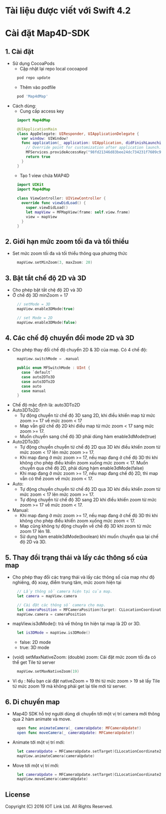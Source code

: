 # Tài liệu được viết với Swift 4.2

# Cài đặt Map4D-SDK

## 1. Cài đặt

  - Sử dụng CocoaPods
    - Cập nhật lại repo local cocoapod
    ```ruby
      pod repo update
    ```
    - Thêm vào podfile
    ```ruby
      pod 'Map4dMap'
    ```
  - Cách dùng:
    - Cung cấp access key
    ```swift
      import Map4dMap

      @UIApplicationMain
      class AppDelegate: UIResponder, UIApplicationDelegate {
        var window: UIWindow?
        func application(_ application: UIApplication, didFinishLaunchingWithOptions launchOptions: [UIApplication.LaunchOptionsKey: Any]?) -> Bool {
          // Override point for customization after application launch.
          MFServices.provideAccessKey("98fd21346d83bee24dc734231f7609c9")        
          return true
        }
      }
    ```
    - Tạo 1 view chứa MAP4D
    ```swift
      import UIKit
      import Map4dMap
      
      class ViewController: UIViewController {
        override func viewDidLoad() {
          super.viewDidLoad()
          let mapView = MFMapView(frame: self.view.frame)
          view = mapView
        }
      }
    ```

## 2. Giới hạn mức zoom tối đa và tối thiểu

  - Set mức zoom tối đa và tối thiểu thông qua phương thức 
    ```swift
      mapView.setMinZoom(3, maxZoom: 20)
    ```
  
## 3. Bật tắt chế độ 2D và 3D 

  - Cho phép bật tắt chệ độ 2D và 3D 
  - Ở chế độ 3D minZoom = 17
    ```swift
      // setMode = 3D
      mapView.enable3DMode(true)

      // set Mode = 2D
      mapView.enable3DMode(false)
    ```
## 4. Các chế độ chuyển đổi mode 2D và 3D 

  - Cho phép thay đổi chế độ chuyển 2D & 3D của map. Có 4 chế độ:
    ```swift
      mapView.switchMode = .manual
    ```
    ```swift
      public enum MFSwitchMode : UInt {
        case `default`
        case auto2DTo3D
        case auto3DTo2D
        case auto
        case manual
      }
    ```
  - Chế độ mặc định là: auto3DTo2D
  - Auto3DTo2D:
    - Tự động chuyển từ chế độ 3D sang 2D, khi điều khiển map từ mức zoom >= 17 về mức zoom  < 17
    - Map vẫn giữ chế độ 2D khi điều map từ mức zoom < 17 sang mức zoom >= 17.
    - Muốn chuyển sang chế độ 3D phải dùng hàm enable3dMode(true)
  - Auto2DTo3D:
    - Tự động chuyển chuyển từ chế độ 2D qua 3D khi điều khiển zoom từ mức zoom < 17 lên mức zoom >= 17.
    - Khi map đang ở mức zoom >= 17, nếu map đang ở chế độ 3D thì khi không cho phép điều khiển zoom xuống mức zoom < 17. Muốn chuyển qua chế độ 2D, phải dùng hàm enable3dMode(false)
    - Khi map đang ở mức zoom >= 17, nếu map đang chế độ 2D, thì map vẫn có thể zoom về mức zoom < 17.
  - Auto:
    - Tự động chuyển chuyển từ chế độ 2D qua 3D khi điều khiển zoom từ mức zoom < 17 lên mức zoom >= 17.
    - Tự động chuyển từ chế độ 3D sang 2D khi điều khiển zoom từ mức zoom >= 17 về mức zoom < 17.
  - Manual:
    - Khi map đang ở mức zoom >= 17, nếu map đang ở chế độ 3D thì khi không cho phép điều khiển zoom xuống mức zoom < 17. 
    - Map cũng không tự động chuyển về chế độ 3D khi zoom từ mức zoom 17 lên 18.
    - Sử dụng hàm enable3dMode(boolean) khi muốn chuyển qua lại chế độ 2D và 3D.

## 5. Thay đổi trạng thái và lấy các thông số của map

  - Cho phép thay đổi các trạng thái và lấy các thông số của map như độ nghiêng, độ xoay, điểm trung tâm, mức zoom hiện tại
    ```swift
      // Lấy thông số camera hiện tại của map.
      let camera = mapView.camera
    
      // Cài đặt các thông số camera cho map.
      let cameraPosition = MFCameraPosition(target: CLLocationCoordinate2D(latitude: 16.036438, longitude: 108.218161), zoom: 17, tilt: 0, bearing: 20)
      mapView.camera = cameraPosition
    ```
    
  - mapView.is3dMode(): trả về thông tin hiện tại map là 2D or 3D.
    ```swift
      let is3DMode = mapView.is3DMode()
    ```
    - false: 2D mode
    - true: 3D mode

  - (void) setMaxNativeZoom: (double) zoom: Cài đặt mức zoom tối đa có thể get Tile từ server
    ```swift
      mapView.setMaxNativeZoom(19)
    ```
  - Ví dụ : Nếu bạn cài đặt nativeZoom = 19 thì từ mức zoom > 19 sẽ lấy Tile từ mức zoom 19 mà không phải get lại tile mới từ server.

## 6. Di chuyển map

  - Map4D SDK hỗ trợ người dùng di chuyển tới một vị trí camera mới thông qua 2 hàm animate và move.

    ```swift
      open func animateCamera(_ cameraUpdate: MFCameraUpdate!)
      open func moveCamera(_ cameraUpdate: MFCameraUpdate!)
    ```
    
  - Animate tới một vị trí mới:
    ```swift
      let cameraUpdate = MFCameraUpdate.setTarget(CLLocationCoordinate2DMake(10.773201, 106.700147), zoom: 17)
      mapView.animateCamera(cameraUpdate)
    ```
  - Move tới một vị trí mới:
    ```swift 
      let cameraUpdate = MFCameraUpdate.setTarget(CLLocationCoordinate2DMake(16.035147, 108.216797), zoom: 17)
      mapView.moveCamera(cameraUpdate)
    ```
    
    
License
-------

Copyright (C) 2016 IOT Link Ltd. All Rights Reserved.
